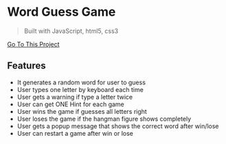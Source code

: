 # Word Guess Game
> Built with JavaScript, html5, css3

[Go To This Project](https://kbingjie.com/wordGuessGame/)

## Features
- It generates a random word for user to guess
- User types one letter by keyboard each time
- User gets a warning if type a letter twice
- User can get ONE Hint for each game
- User wins the game if guesses all letters right
- User loses the game if the hangman figure shows completely
- User gets a popup message that shows the correct word after win/lose
- User can restart a game after win or lose
